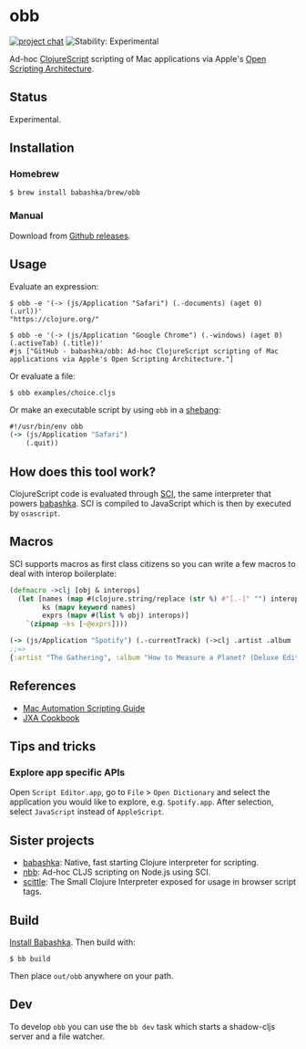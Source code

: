 # obb

[![project chat](https://img.shields.io/badge/slack-join_chat-brightgreen.svg)](https://app.slack.com/client/T03RZGPFR/C02S1220XRV)
![Stability: Experimental](https://img.shields.io/badge/stability-experimental-orange.svg)

Ad-hoc [ClojureScript](https://clojurescript.org/) scripting of Mac applications via Apple's [Open Scripting Architecture](https://developer.apple.com/library/archive/documentation/LanguagesUtilities/Conceptual/MacAutomationScriptingGuide/).

## Status

Experimental.

## Installation

### Homebrew

``` shell
$ brew install babashka/brew/obb
```

### Manual

Download from [Github releases](https://github.com/babashka/obb/releases).

## Usage

Evaluate an expression:

``` shell
$ obb -e '(-> (js/Application "Safari") (.-documents) (aget 0) (.url))'
"https://clojure.org/"
```

``` shell
$ obb -e '(-> (js/Application "Google Chrome") (.-windows) (aget 0) (.activeTab) (.title))'
#js ["GitHub - babashka/obb: Ad-hoc ClojureScript scripting of Mac applications via Apple's Open Scripting Architecture."]
```

Or evaluate a file:

``` shell
$ obb examples/choice.cljs
```

Or make an executable script by using `obb` in a [shebang](https://en.wikipedia.org/wiki/Shebang_(Unix)):

``` clojure
#!/usr/bin/env obb
(-> (js/Application "Safari")
    (.quit))
```

## How does this tool work?

ClojureScript code is evaluated through [SCI](https://github.com/borkdude/sci), the same interpreter that powers [babashka](https://babashka.org/). SCI is compiled to JavaScript which is then by executed by `osascript`.

## Macros

SCI supports macros as first class citizens so you can write a few macros to deal with interop boilerplate:

``` clojure
(defmacro ->clj [obj & interops]
  (let [names (map #(clojure.string/replace (str %) #"[.-]" "") interops)
        ks (mapv keyword names)
        exprs (mapv #(list % obj) interops)]
    `(zipmap ~ks [~@exprs])))

(-> (js/Application "Spotify") (.-currentTrack) (->clj .artist .album .name))
;;=>
{:artist "The Gathering", :album "How to Measure a Planet? (Deluxe Edition)", :name "Travel"}
```

## References

- [Mac Automation Scripting Guide](https://developer.apple.com/library/archive/documentation/LanguagesUtilities/Conceptual/MacAutomationScriptingGuide/GettoKnowScriptEditor.html#//apple_ref/doc/uid/TP40016239-CH5-SW1)
- [JXA Cookbook](https://github.com/JXA-Cookbook/JXA-Cookbook/wiki)

## Tips and tricks

### Explore app specific APIs

Open `Script Editor.app`, go to `File` > `Open Dictionary` and select the
application you would like to explore, e.g. `Spotify.app`.  After selection,
select `JavaScript` instead of `AppleScript`.

## Sister projects

- [babashka](https://github.com/babashka/babashka): Native, fast starting Clojure interpreter for scripting.
- [nbb](https://github.com/babashka/nbb): Ad-hoc CLJS scripting on Node.js using SCI.
- [scittle](https://github.com/babashka/scittle): The Small Clojure Interpreter exposed for usage in browser script tags.

## Build

[Install Babashka](https://github.com/babashka/babashka/#installation). Then build with:

``` shell
$ bb build
```

Then place `out/obb` anywhere on your path.

## Dev

To develop `obb` you can use the `bb dev` task which starts a shadow-cljs server
and a file watcher.
